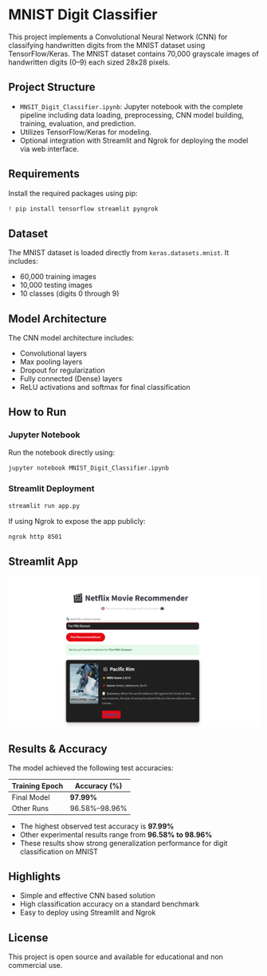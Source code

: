 # MNIST Digit Classifier 

This project implements a Convolutional Neural Network (CNN) for classifying handwritten digits from the MNIST dataset using TensorFlow/Keras.
The MNIST dataset contains 70,000 grayscale images of handwritten digits (0–9) each sized 28x28 pixels.

## Project Structure

- `MNSIT_Digit_Classifier.ipynb`: Jupyter notebook with the complete pipeline including data loading, preprocessing, CNN model building, training, evaluation, and prediction.
- Utilizes TensorFlow/Keras for modeling.
- Optional integration with Streamlit and Ngrok for deploying the model via web interface.

## Requirements

Install the required packages using pip:

```bash
! pip install tensorflow streamlit pyngrok
```

## Dataset

The MNIST dataset is loaded directly from `keras.datasets.mnist`. It includes:

- 60,000 training images
- 10,000 testing images
- 10 classes (digits 0 through 9)

## Model Architecture

The CNN model architecture includes:

- Convolutional layers
- Max pooling layers
- Dropout for regularization
- Fully connected (Dense) layers
- ReLU activations and softmax for final classification

## How to Run

### Jupyter Notebook

Run the notebook directly using:

```bash
jupyter notebook MNIST_Digit_Classifier.ipynb
```

### Streamlit Deployment 

```bash
streamlit run app.py
```

If using Ngrok to expose the app publicly:

```bash
ngrok http 8501
```
## Streamlit App

![demo](https://github.com/HareemFatima5/Netflix-Movie-Recommender/blob/main/Netflix%20Movie%20Recommender.PNG)

## Results & Accuracy

The model achieved the following test accuracies:

| Training Epoch | Accuracy (%) |
|----------------|--------------|
| Final Model    | **97.99%**   |
| Other Runs     | 96.58%–98.96%|

- The highest observed test accuracy is **97.99%**
- Other experimental results range from **96.58% to 98.96%**
- These results show strong generalization performance for digit classification on MNIST

## Highlights

- Simple and effective CNN based solution
- High classification accuracy on a standard benchmark
- Easy to deploy using Streamlit and Ngrok

## License

This project is open source and available for educational and non commercial use.

